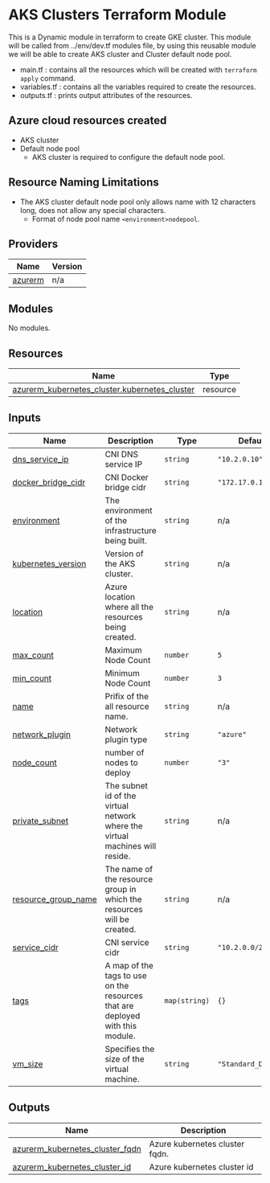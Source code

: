 # AKS Clusters Terraform Module
This is a Dynamic module in terraform to create GKE cluster. This module will be called from ../env/dev.tf modules file, by using this reusable module we will be able to create AKS cluster and Cluster default node pool.

* main.tf : contains all the resources which will be created with `terraform apply` command.
* variables.tf : contains all the variables required to create the resources.
* outputs.tf : prints output attributes of the resources.

## Azure cloud resources created
* AKS cluster
* Default node pool
    * AKS cluster is required to configure the default node pool.

## Resource Naming Limitations
* The AKS cluster default node pool only allows name with 12 characters long, does not allow any special characters.
    * Format of node pool name `<environment>nodepool`.

## Providers

| Name | Version |
|------|---------|
| <a name="provider_azurerm"></a> [azurerm](#provider\_azurerm) | n/a |

## Modules

No modules.

## Resources

| Name | Type |
|------|------|
| [azurerm_kubernetes_cluster.kubernetes_cluster](https://registry.terraform.io/providers/hashicorp/azurerm/latest/docs/resources/kubernetes_cluster) | resource |

## Inputs

| Name | Description | Type | Default | Required |
|------|-------------|------|---------|:--------:|
| <a name="input_dns_service_ip"></a> [dns\_service\_ip](#input\_dns\_service\_ip) | CNI DNS service IP | `string` | `"10.2.0.10"` | no |
| <a name="input_docker_bridge_cidr"></a> [docker\_bridge\_cidr](#input\_docker\_bridge\_cidr) | CNI Docker bridge cidr | `string` | `"172.17.0.1/16"` | no |
| <a name="input_environment"></a> [environment](#input\_environment) | The environment of the infrastructure being built. | `string` | n/a | yes |
| <a name="input_kubernetes_version"></a> [kubernetes\_version](#input\_kubernetes\_version) | Version of the AKS cluster. | `string` | n/a | yes |
| <a name="input_location"></a> [location](#input\_location) | Azure location where all the resources being created. | `string` | n/a | yes |
| <a name="input_max_count"></a> [max\_count](#input\_max\_count) | Maximum Node Count | `number` | `5` | no |
| <a name="input_min_count"></a> [min\_count](#input\_min\_count) | Minimum Node Count | `number` | `3` | no |
| <a name="input_name"></a> [name](#input\_name) | Prifix of the all resource name. | `string` | n/a | yes |
| <a name="input_network_plugin"></a> [network\_plugin](#input\_network\_plugin) | Network plugin type | `string` | `"azure"` | no |
| <a name="input_node_count"></a> [node\_count](#input\_node\_count) | number of nodes to deploy | `number` | `"3"` | no |
| <a name="input_private_subnet"></a> [private\_subnet](#input\_private\_subnet) | The subnet id of the virtual network where the virtual machines will reside. | `string` | n/a | yes |
| <a name="input_resource_group_name"></a> [resource\_group\_name](#input\_resource\_group\_name) | The name of the resource group in which the resources will be created. | `string` | n/a | yes |
| <a name="input_service_cidr"></a> [service\_cidr](#input\_service\_cidr) | CNI service cidr | `string` | `"10.2.0.0/24"` | no |
| <a name="input_tags"></a> [tags](#input\_tags) | A map of the tags to use on the resources that are deployed with this module. | `map(string)` | `{}` | no |
| <a name="input_vm_size"></a> [vm\_size](#input\_vm\_size) | Specifies the size of the virtual machine. | `string` | `"Standard_DS2_v2"` | no |

## Outputs

| Name | Description |
|------|-------------|
| <a name="output_azurerm_kubernetes_cluster_fqdn"></a> [azurerm\_kubernetes\_cluster\_fqdn](#output\_azurerm\_kubernetes\_cluster\_fqdn) | Azure kubernetes cluster fqdn. |
| <a name="output_azurerm_kubernetes_cluster_id"></a> [azurerm\_kubernetes\_cluster\_id](#output\_azurerm\_kubernetes\_cluster\_id) | Azure kubernetes cluster id |
